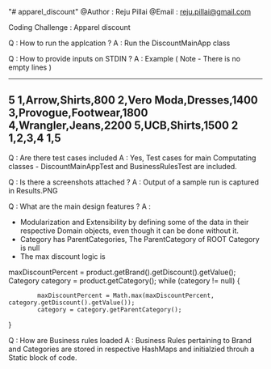 "# apparel_discount" 
@Author : Reju Pillai
@Email : reju.pillai@gmail.com

Coding Challenge : Apparel discount

Q :  How to run the applcation ?
A :  Run the DiscountMainApp  class 

Q :  How to provide inputs on STDIN ?
A : Example ( Note - There is no empty lines )

----------------------------------
5
1,Arrow,Shirts,800
2,Vero Moda,Dresses,1400
3,Provogue,Footwear,1800
4,Wrangler,Jeans,2200
5,UCB,Shirts,1500
2
1,2,3,4
1,5
---------------------------------


Q : Are there test cases included
A : Yes, Test cases for main Computating classes - DiscountMainAppTest and BusinessRulesTest are included.

Q : Is there a screenshots attached ?
A : Output of a sample run is captured in Results.PNG

Q : What are the main design features ?
A : 

- Modularization and Extensibility by defining some of the data in their respective Domain objects, even though it can be done without it.
- Category has ParentCategories,  The ParentCategory of ROOT Category is null
- The max discount logic is 

maxDiscountPercent = product.getBrand().getDiscount().getValue();
Category category = product.getCategory();
while (category != null) {

			maxDiscountPercent = Math.max(maxDiscountPercent, category.getDiscount().getValue());
			category = category.getParentCategory();
}


Q : How are Business rules loaded
A : Business Rules pertaining to Brand and Categories are stored in respective HashMaps and initialzied throuh a Static block of code.




